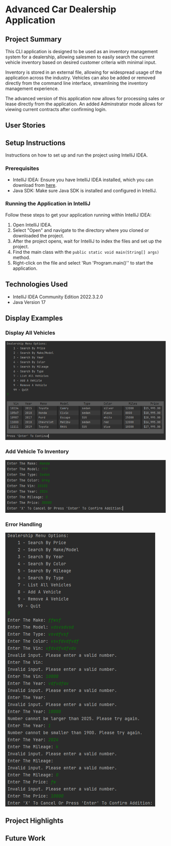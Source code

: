 # Advanced Car Dealership Application

## Project Summary

This CLI application is designed to be used as an inventory management system for a dealership, allowing salesmen to easily search the current vehicle inventory based on desired customer criteria with minimal input.

Inventory is stored in an external file, allowing for widespread usage of the application across the industry. Vehicles can also be added or removed directly from the command line interface, streamlining the inventory management experience.

The advanced version of this application now allows for processing sales or lease directly from the application. An added Adminstrator mode allows for viewing current contracts after confirming login.

## User Stories



## Setup Instructions

Instructions on how to set up and run the project using IntelliJ IDEA.

### Prerequisites

- IntelliJ IDEA: Ensure you have IntelliJ IDEA installed, which you can download from [here](https://www.jetbrains.com/idea/download/).
- Java SDK: Make sure Java SDK is installed and configured in IntelliJ.

### Running the Application in IntelliJ

Follow these steps to get your application running within IntelliJ IDEA:

1. Open IntelliJ IDEA.
2. Select "Open" and navigate to the directory where you cloned or downloaded the project.
3. After the project opens, wait for IntelliJ to index the files and set up the project.
4. Find the main class with the `public static void main(String[] args)` method.
5. Right-click on the file and select 'Run 'Program.main()'' to start the application.

## Technologies Used

- IntelliJ IDEA Community Edition 2022.3.2.0
- Java Version 17

## Display Examples

### Display All Vehicles

![All Vehicles](https://github.com/cpyup/car_dealership/blob/main/screenshots/display_all.png?raw=true)

### Add Vehicle To Inventory

![Adding Vehicle](https://github.com/cpyup/car_dealership/blob/main/screenshots/add_vehicle.png?raw=true)

### Error Handling

![Error Examples](https://github.com/cpyup/car_dealership/blob/main/screenshots/errors.png?raw=true)

## Project Highlights



## Future Work

